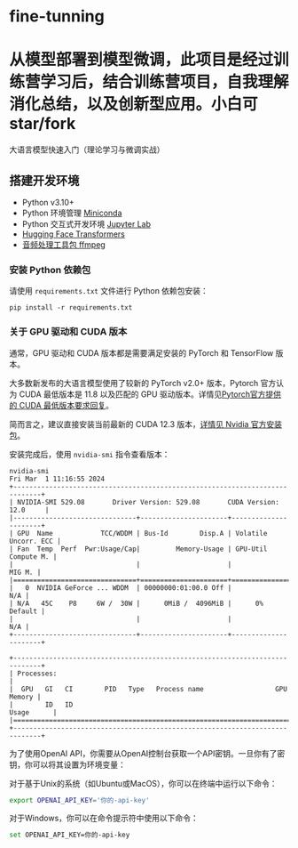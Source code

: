 # fine-tunning
# 从模型部署到模型微调，此项目是经过训练营学习后，结合训练营项目，自我理解消化总结，以及创新型应用。小白可star/fork



大语言模型快速入门（理论学习与微调实战）

## 搭建开发环境

- Python v3.10+
- Python 环境管理 [Miniconda](https://docs.conda.io/projects/miniconda/en/latest/)
- Python 交互式开发环境 [Jupyter Lab](https://jupyterlab.readthedocs.io/en/stable/getting_started/installation.html)
- [Hugging Face Transformers](https://huggingface.co/docs/transformers/installation#install-with-conda)
- [音频处理工具包 ffmpeg](https://phoenixnap.com/kb/install-ffmpeg-ubuntu)



### 安装 Python 依赖包

请使用 `requirements.txt` 文件进行 Python 依赖包安装：

```shell
pip install -r requirements.txt
```

### 关于 GPU 驱动和 CUDA 版本

通常，GPU 驱动和 CUDA 版本都是需要满足安装的 PyTorch 和 TensorFlow 版本。

大多数新发布的大语言模型使用了较新的 PyTorch v2.0+ 版本，Pytorch 官方认为 CUDA 最低版本是 11.8 以及匹配的 GPU 驱动版本。详情见[Pytorch官方提供的 CUDA 最低版本要求回复](https://pytorch.org/get-started/pytorch-2.0/#faqs)。

简而言之，建议直接安装当前最新的 CUDA 12.3 版本，[详情见 Nvidia 官方安装包](https://developer.nvidia.com/cuda-downloads)。

安装完成后，使用 `nvidia-smi` 指令查看版本：

```shell
nvidia-smi          
Fri Mar  1 11:16:55 2024
+-----------------------------------------------------------------------------+
| NVIDIA-SMI 529.08       Driver Version: 529.08       CUDA Version: 12.0     |
|-------------------------------+----------------------+----------------------+
| GPU  Name            TCC/WDDM | Bus-Id        Disp.A | Volatile Uncorr. ECC |
| Fan  Temp  Perf  Pwr:Usage/Cap|         Memory-Usage | GPU-Util  Compute M. |
|                               |                      |               MIG M. |
|===============================+======================+======================|
|   0  NVIDIA GeForce ... WDDM  | 00000000:01:00.0 Off |                  N/A |
| N/A   45C    P8     6W /  30W |      0MiB /  4096MiB |      0%      Default |
|                               |                      |                  N/A |
+-------------------------------+----------------------+----------------------+

+-----------------------------------------------------------------------------+
| Processes:                                                                  |
|  GPU   GI   CI        PID   Type   Process name                  GPU Memory |
|        ID   ID                                                   Usage      |
|=============================================================================|
+-----------------------------------------------------------------------------+
```



为了使用OpenAI API，你需要从OpenAI控制台获取一个API密钥。一旦你有了密钥，你可以将其设置为环境变量：

对于基于Unix的系统（如Ubuntu或MacOS），你可以在终端中运行以下命令：

```bash
export OPENAI_API_KEY='你的-api-key'
```

对于Windows，你可以在命令提示符中使用以下命令：

```bash
set OPENAI_API_KEY=你的-api-key
```


